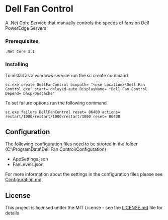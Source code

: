 # Dell Fan Control
A .Net Core Service that manually controls the speeds of fans on Dell PowerEdge Servers

### Prerequisites

```
.Net Core 3.1
```

### Installing

To install as a windows service run the sc create command
```
sc.exe create DellFanControl binpath= "<exe Location>\Dell Fan Control.exe" start= delayed-auto DisplayName= "Dell Fan Control Depend= Dhcp/Dnscache"
```

To set failure options run the following command
```
sc.exe failure DellFanControl reset= 86400 actions= restart/1000/restart/1000/restart/1000 reset= 86400
```

## Configuration
The following configuration files need to be strored in the folder (C:\ProgramData\Dell Fan Control\Configuration)

* AppSettings.json
* FanLevels.json

For more information about the settings in the configuration files please see [Configuration.md](Configuration.md)

## License

This project is licensed under the MIT License - see the [LICENSE.md](LICENSE.md) file for details

